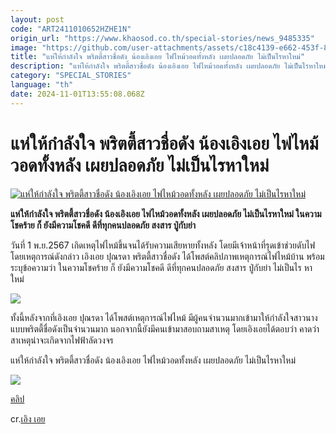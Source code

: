 ```yaml
---
layout: post
code: "ART2411010652HZHE1N"
origin_url: "https://www.khaosod.co.th/special-stories/news_9485335"
image: "https://github.com/user-attachments/assets/c18c4139-e662-453f-863f-4c2c140b62af"
title: "แห่ให้กำลังใจ พริตตี้สาวชื่อดัง น้องเอิงเอย ไฟไหม้วอดทั้งหลัง เผยปลอดภัย ไม่เป็นไรหาใหม่"
description: "แห่ให้กำลังใจ พริตตี้สาวชื่อดัง น้องเอิงเอย ไฟไหม้วอดทั้งหลัง เผยปลอดภัย ไม่เป็นไรหาใหม่ ในความโชคร้าย ก็ ยังมีความโชคดี ดีที่ทุกคนปลอดภัย  สงสาร ปู่กับย่า"
category: "SPECIAL_STORIES"
language: "th"
date: 2024-11-01T13:55:08.068Z
---
```


# แห่ให้กำลังใจ พริตตี้สาวชื่อดัง น้องเอิงเอย ไฟไหม้วอดทั้งหลัง เผยปลอดภัย ไม่เป็นไรหาใหม่

[![แห่ให้กำลังใจ พริตตี้สาวชื่อดัง น้องเอิงเอย ไฟไหม้วอดทั้งหลัง เผยปลอดภัย ไม่เป็นไรหาใหม่](https://www.khaosod.co.th/wpapp/uploads/2024/11/fire3.jpg "แห่ให้กำลังใจ พริตตี้สาวชื่อดัง น้องเอิงเอย ไฟไหม้วอดทั้งหลัง เผยปลอดภัย ไม่เป็นไรหาใหม่")](https://www.khaosod.co.th/wpapp/uploads/2024/11/fire3.jpg)

**แห่ให้กำลังใจ พริตตี้สาวชื่อดัง น้องเอิงเอย ไฟไหม้วอดทั้งหลัง เผยปลอดภัย ไม่เป็นไรหาใหม่ ในความโชคร้าย ก็ ยังมีความโชคดี ดีที่ทุกคนปลอดภัย สงสาร ปู่กับย่า**

วันที่ 1 พ.ย.2567 เกิดเหตุไฟไหม้ขึ้นจนได้รับความเสียหายทั้งหลัง โดยมีเจ้าหน้าที่รุดเข้าช่วยดับไฟ โดยเหตุการณ์ดังกล่าว เอิงเอย ปุณรดา พริตตี้สาวชื่อดัง ได้โพสต์คลิปภาพเหตุการณ์ไฟไหม้บ้าน พร้อมระบุข้อความว่า ในความโชคร้าย ก็ ยังมีความโชคดี ดีที่ทุกคนปลอดภัย สงสาร ปู่กับย่า ไม่เป็นไร หาใหม่

[![](https://www.khaosod.co.th/wpapp/uploads/2024/11/fire6.jpg)](https://www.khaosod.co.th/wpapp/uploads/2024/11/fire6.jpg)

ทั้งนี้หลังจากที่เอิงเอย ปุณรดา ได้โพสต์เหตุการณ์ไฟไหม้ มีผู้คนจำนวนมากเข้ามาให้กำลังใจสาวนางแบบพริตตี้ชื่อดังเป็นจำนวนมาก นอกจากนี้ยังมีคนเข้ามาสอบถามสาเหตุ โดยเอิงเอยได้ตอบว่า คาดว่าสาเหตุน่าจะเกิดจากไฟฟ้าลัดวงจร

แห่ให้กำลังใจ พริตตี้สาวชื่อดัง น้องเอิงเอย ไฟไหม้วอดทั้งหลัง เผยปลอดภัย ไม่เป็นไรหาใหม่

[![](https://www.khaosod.co.th/wpapp/uploads/2024/11/fire5.jpg)](https://www.khaosod.co.th/wpapp/uploads/2024/11/fire5.jpg)

[คลิป](https://www.facebook.com/100015016808913/videos/pcb.1959015251275683/374392052335746)

cr.[เอิง เอย](https://www.facebook.com/aeipunrada?__cft__[0]=AZU1P8nY3z8pmlSywc_VHMzQ2yRh0jLLMn7m9EimDct9fpzd-t4nHPyxX7pT_XUndnyvcN5_zmKMNw6NEt1UeUIB_-_oe5hv6JvgXYSIP3T3pSs6QcZsPNKBuURkvjhkK3h5TSafDM-JGKA9e7VMTjLiFQGtqTwkOI8xokpzTT7jKuwjx33QEhdnlNIux8T4Bl4&__tn__=-UC)